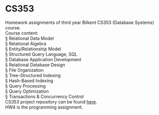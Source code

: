 # CS353
Homework assignments of third year Bilkent CS353 (Database Systems) course.  
Course content:  
§  Relational Data Model  
§  Relational Algebra   
§  Entity/Relationship Model  
§  Structured Query Language, SQL  
§  Database Application Development  
§  Relational Database Design  
§  File Organization  
§  Tree-Structured Indexing  
§  Hash-Based Indexing  
§  Query Processing   
§  Query Optimization   
§  Transactions & Concurrency Control  
CS353 project repository can be found  <a href="https://github.com/efebeydogan01/CS353_eventica">here</a>.   
HW4 is the programming assignment.  
